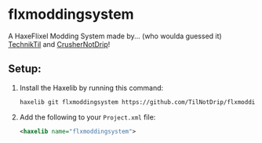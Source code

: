 # flxmoddingsystem

A HaxeFlixel Modding System made by... (who woulda guessed it) [TechnikTil](https://techniktil.tilnotdrip.org/) and [CrusherNotDrip](https://crushernotdrip.tilnotdrip.org/)!

## Setup:
1. Install the Haxelib by running this command:
	```bash
    haxelib git flxmoddingsystem https://github.com/TilNotDrip/flxmoddingsystem
    ```

2. Add the following to your `Project.xml` file:
    ```xml
    <haxelib name="flxmoddingsystem">
    ```